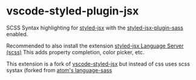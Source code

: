 # vscode-styled-plugin-jsx

SCSS Syntax highlighting for [styled-jsx](https://github.com/zeit/styled-jsx) with the [styled-jsx-plugin-sass](https://github.com/giuseppeg/styled-jsx-plugin-sass) enabled.

Recommended to also install the extension [styled-jsx Language Server (scss)](https://marketplace.visualstudio.com/items?itemName=zhuangtongfa.vscode-styled-jsx-languageserver-scss) 
This adds property completion, color picker, etc.

This extension is a fork of [vscode-styled-jsx](https://marketplace.visualstudio.com/items?itemName=blanu.vscode-styled-jsx) but instead of css uses scss systax (forked from [atom's language-sass](https://github.com/atom/language-sass/)
